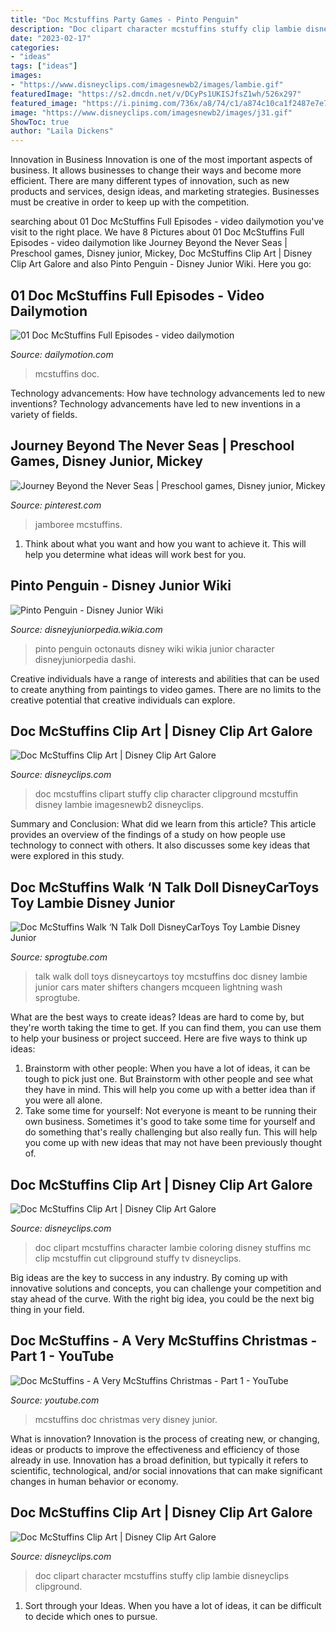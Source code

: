 ```yaml
---
title: "Doc Mcstuffins Party Games - Pinto Penguin"
description: "Doc clipart character mcstuffins stuffy clip lambie disneyclips clipground"
date: "2023-02-17"
categories:
- "ideas"
tags: ["ideas"]
images:
- "https://www.disneyclips.com/imagesnewb2/images/lambie.gif"
featuredImage: "https://s2.dmcdn.net/v/DCyPs1UKISJfsZ1wh/526x297"
featured_image: "https://i.pinimg.com/736x/a8/74/c1/a874c10ca1f2487e7e70c136c4cc4863--doc-mc-preschool-games.jpg"
image: "https://www.disneyclips.com/imagesnewb2/images/j31.gif"
ShowToc: true
author: "Laila Dickens"
---
```



Innovation in Business
Innovation is one of the most important aspects of business. It allows businesses to change their ways and become more efficient. There are many different types of innovation, such as new products and services, design ideas, and marketing strategies. Businesses must be creative in order to keep up with the competition.

	

		
searching about 01 Doc McStuffins Full Episodes - video dailymotion you've visit to the right place. We have 8 Pictures about 01 Doc McStuffins Full Episodes - video dailymotion like Journey Beyond the Never Seas | Preschool games, Disney junior, Mickey, Doc McStuffins Clip Art | Disney Clip Art Galore and also Pinto Penguin - Disney Junior Wiki. Here you go:
		
    
## 01 Doc McStuffins Full Episodes - Video Dailymotion

<img loading=lazy src="https://s2.dmcdn.net/v/DCyPs1UKISJfsZ1wh/526x297" onerror="this.onerror=null;this.src='https://tse2.mm.bing.net/th?id=OIP.wsXTp7Pmz6DZI0pFm6uDagHaEL&amp;pid=15.1';" alt="01 Doc McStuffins Full Episodes - video dailymotion">

_Source: dailymotion.com_

>mcstuffins doc. 

	

Technology advancements: How have technology advancements led to new inventions?
Technology advancements have led to new inventions in a variety of fields.

    
## Journey Beyond The Never Seas | Preschool Games, Disney Junior, Mickey

<img loading=lazy src="https://i.pinimg.com/736x/a8/74/c1/a874c10ca1f2487e7e70c136c4cc4863--doc-mc-preschool-games.jpg" onerror="this.onerror=null;this.src='https://tse2.mm.bing.net/th?id=OIP.XGW_3PXKXUmpz5uYnTtJMAHaEK&amp;pid=15.1';" alt="Journey Beyond the Never Seas | Preschool games, Disney junior, Mickey">

_Source: pinterest.com_

>jamboree mcstuffins. 

	

1. Think about what you want and how you want to achieve it. This will help you determine what ideas will work best for you. 

    
## Pinto Penguin - Disney Junior Wiki

<img loading=lazy src="http://images1.wikia.nocookie.net/__cb20120827002829/disneyjuniorpedia/images/thumb/3/3e/Pinto.png/500px-Pinto.png" onerror="this.onerror=null;this.src='https://tse3.mm.bing.net/th?id=OIP.Qf-GQFG2nCxN6Ma-ybx4dgHaJX&amp;pid=15.1';" alt="Pinto Penguin - Disney Junior Wiki">

_Source: disneyjuniorpedia.wikia.com_

>pinto penguin octonauts disney wiki wikia junior character disneyjuniorpedia dashi. 

	

Creative individuals have a range of interests and abilities that can be used to create anything from paintings to video games. There are no limits to the creative potential that creative individuals can explore.

    
## Doc McStuffins Clip Art | Disney Clip Art Galore

<img loading=lazy src="https://www.disneyclips.com/imagesnewb2/images/j31.gif" onerror="this.onerror=null;this.src='https://tse2.mm.bing.net/th?id=OIP.w6Ldgw6y_EGlH1YcshCcQwHaNO&amp;pid=15.1';" alt="Doc McStuffins Clip Art | Disney Clip Art Galore">

_Source: disneyclips.com_

>doc mcstuffins clipart stuffy clip character clipground mcstuffin disney lambie imagesnewb2 disneyclips. 

	

Summary and Conclusion: What did we learn from this article?
This article provides an overview of the findings of a study on how people use technology to connect with others. It also discusses some key ideas that were explored in this study.

    
## Doc McStuffins Walk ‘N Talk Doll DisneyCarToys Toy Lambie Disney Junior

<img loading=lazy src="http://sprogtube.com/wp-content/uploads/2014/09/doc-mcstuffins-walk-n-talk-doll.jpg" onerror="this.onerror=null;this.src='https://tse4.mm.bing.net/th?id=OIP.m0kahG-YVEgbw03QiLF-6gHaE8&amp;pid=15.1';" alt="Doc McStuffins Walk ‘N Talk Doll DisneyCarToys Toy Lambie Disney Junior">

_Source: sprogtube.com_

>talk walk doll toys disneycartoys toy mcstuffins doc disney lambie junior cars mater shifters changers mcqueen lightning wash sprogtube. 

	

What are the best ways to create ideas?
Ideas are hard to come by, but they're worth taking the time to get. If you can find them, you can use them to help your business or project succeed. Here are five ways to think up ideas: 
1. Brainstorm with other people: When you have a lot of ideas, it can be tough to pick just one. But Brainstorm with other people and see what they have in mind. This will help you come up with a better idea than if you were all alone. 
2. Take some time for yourself: Not everyone is meant to be running their own business. Sometimes it's good to take some time for yourself and do something that's really challenging but also really fun. This will help you come up with new ideas that may not have been previously thought of. 

    
## Doc McStuffins Clip Art | Disney Clip Art Galore

<img loading=lazy src="https://www.disneyclips.com/imagesnewb2/images/lambie.gif" onerror="this.onerror=null;this.src='https://tse2.mm.bing.net/th?id=OIP.S8cZ_aqbHK0MN-y6PafBBQHaLk&amp;pid=15.1';" alt="Doc McStuffins Clip Art | Disney Clip Art Galore">

_Source: disneyclips.com_

>doc clipart mcstuffins character lambie coloring disney stuffins mc clip mcstuffin cut clipground stuffy tv disneyclips. 

	

Big ideas are the key to success in any industry. By coming up with innovative solutions and concepts, you can challenge your competition and stay ahead of the curve. With the right big idea, you could be the next big thing in your field.

    
## Doc McStuffins - A Very McStuffins Christmas - Part 1 - YouTube

<img loading=lazy src="http://i1.ytimg.com/vi/Fb2zzkr8wy8/maxresdefault.jpg" onerror="this.onerror=null;this.src='https://tse3.mm.bing.net/th?id=OIP.YNU1DL_zWOtQjGvCUtqzrAHaEK&amp;pid=15.1';" alt="Doc McStuffins - A Very McStuffins Christmas - Part 1 - YouTube">

_Source: youtube.com_

>mcstuffins doc christmas very disney junior. 

	

What is innovation?
Innovation is the process of creating new, or changing, ideas or products to improve the effectiveness and efficiency of those already in use. Innovation has a broad definition, but typically it refers to scientific, technological, and/or social innovations that can make significant changes in human behavior or economy.

    
## Doc McStuffins Clip Art | Disney Clip Art Galore

<img loading=lazy src="https://www.disneyclips.com/images2/images/stuffy3.gif" onerror="this.onerror=null;this.src='https://tse4.mm.bing.net/th?id=OIP.JrWoeuyXXuPBRy5nBHcORAHaOU&amp;pid=15.1';" alt="Doc McStuffins Clip Art | Disney Clip Art Galore">

_Source: disneyclips.com_

>doc clipart character mcstuffins stuffy clip lambie disneyclips clipground. 

	

1. Sort through your Ideas. When you have a lot of ideas, it can be difficult to decide which ones to pursue.

